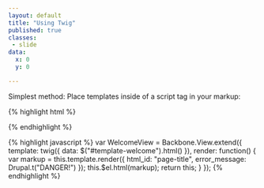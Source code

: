 ```yaml
---
layout: default
title: "Using Twig"
published: true
classes:
 - slide
data:
  x: 0
  y: 0

---
```

Simplest method: Place templates inside of a script tag in your markup:

{% highlight html %}
<script type="text/html" id="template-welcome">
  <h1 id="{ { html_id }}">{ { 'Welcome' | t }}<h1>
  { % if error_message %}
    <p class="error">{ { error_message }}</p>
  { % endif %}
</script>
{% endhighlight %}

{% highlight javascript %}
var WelcomeView = Backbone.View.extend({
  template: twig({ data: $("#template-welcome").html() }),
  render: function() {
    var markup = this.template.render({
      html_id: "page-title",
      error_message: Drupal.t("DANGER!")
    });
    this.$el.html(markup);
    return this;
  }
});
{% endhighlight %}

